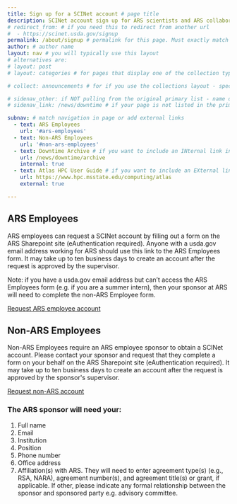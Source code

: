```yaml
---
title: Sign up for a SCINet account # page title
description: SCINet account sign up for ARS scientists and ARS collaborators # page description
# redirect_from: # if you need this to redirect from another url
#  - https://scinet.usda.gov/signup
permalink: /about/signup # permalink for this page. Must exactly match _data/navigation
author: # author name
layout: nav # you will typically use this layout
# alternatives are:
# layout: post
# layout: categories # for pages that display one of the collection types

# collect: announcements # for if you use the collections layout - specify what you are collecting by using the collection name

# sidenav_other: if NOT pulling from the original primary list - name of new link list in navigation.yml
# sidenav_link: /news/downtime # if your page is not listed in the primary nav, but you want to use it, include a link from the desired dropdown

subnav: # match navigation in page or add external links
  - text: ARS Employees
    url: '#ars-employees'
  - text: Non-ARS Employees
    url: '#non-ars-employees'
  - text: Downtime Archive # if you want to include an INternal link in your subnav
    url: /news/downtime/archive
    internal: true
  - text: Atlas HPC User Guide # if you want to include an EXternal link in your subnav
    url: https://www.hpc.msstate.edu/computing/atlas
    external: true

---
```


## ARS Employees

ARS employees can request a SCINet account by filling out a form on the ARS Sharepoint site (eAuthentication required). Anyone with a usda.gov email address working for ARS  should use this link to the ARS Employees form. It may take up to ten business days to create an account after the request is approved by the supervisor.

Note: if you have a usda.gov email address but can’t access the ARS Employees form (e.g. if you are a summer intern), then your sponsor at ARS will need to complete the non-ARS Employee form.

<a href="https://e.arsnet.usda.gov/sites/OCIO/scinet/accounts/SitePages/SCINetAccountRequest.aspx" class="usa-button">Request ARS employee account</a>

## Non-ARS Employees

Non-ARS Employees require an ARS employee sponsor to obtain a SCINet account.  Please contact your sponsor and request that they complete a form on your behalf on the ARS Sharepoint site (eAuthentication required). It may take up to ten business days to create an account after the request is approved by the sponsor's supervisor.

<a href="https://e.arsnet.usda.gov/sites/OCIO/scinet/accounts/SitePages/Non-ARS_SCINet_Account_Request.aspx" class="usa-button">Request non-ARS account</a>

###  The ARS sponsor will need your:

1. Full name
2. Email
3. Institution
4. Position
5. Phone number
6. Office address
7. Affiliation(s) with ARS. They will need to enter agreement type(s) (e.g., RSA, NARA), agreement number(s), and agreement title(s) or grant, if applicable.  If other, please indicate any formal relationship between the sponsor and sponsored party e.g. advisory committee.

